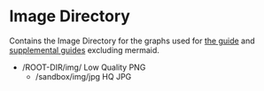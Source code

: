 # Image Directory
Contains the Image Directory for the graphs used for [the guide](../README.md) and [supplemental guides](../markdown) excluding mermaid.
* /ROOT-DIR/img/ Low Quality PNG
  * /sandbox/img/jpg HQ JPG
